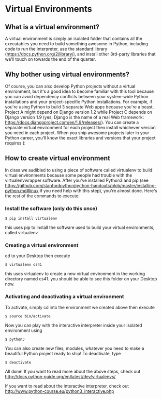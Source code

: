 # Virtual Environments

## What is a virtual environment?
A virtual environment is simply an isolated folder that contains all the executables you need to build something awesome in Python, including code to run the interpreter, use the standard library (https://docs.python.org/2/library/), and install other 3rd-party libraries that we'll touch on towards the end of the quarter. 

## Why bother using virtual environments?
Of course, you can also develop Python projects without a virtual environment, but it's a good idea to become familiar with this tool because you can avoid dependency conflicts between your system-wide Python installations and your project-specific Python installations. For example, if you're using Python to build 3 separate Web apps because you're a beast, Project A might depend on Django version 1.2 while Project C depends on Django version 1.9 (yes, Django is the name of a real Web framework: https://docs.djangoproject.com/en/1.9/releases/). You can create a separate virtual environment for each project then install whichever version you need in each project. When you ship awesome projects later in your Python career, you'll know the exact libraries and versions that your project requires (:

## How to create virtual environment
In class we audibled to using a piece of software called virtualenv to build virtual environments because some people had trouble with the virtualenvwrapper software. After you've installed Python3 and pip (see https://github.com/stanfordpython/python-handouts/blob/master/installing-python.md#linux if you need help with this step), you're almost done. Here's the rest of the commands to execute:

### Install the software (only do this once)
`$ pip install virtualenv`

this uses pip to install the software used to build your virtual environments, called virtualenv

### Creating a virtual environment
cd to your Desktop then execute

`$ virtualenv cs41`

this uses virtualenv to create a new virtual environment in the working directory named cs41. you should be able to see this folder on your Desktop now.

### Activating and deactivating a virtual environment
To activate, simply cd into the environment we created above then execute

`$ source bin/activate`

Now you can play with the interactive interpreter inside your isolated environment using

`$ python3`

You can also create new files, modules, whatever you need to make a beautiful Python project ready to ship!
To deactivate, type

`$ deactivate`

All done! If you want to read more about the above steps, check out http://docs.python-guide.org/en/latest/dev/virtualenvs/

If you want to read about the interactive interpreter, check out http://www.python-course.eu/python3_interactive.php





